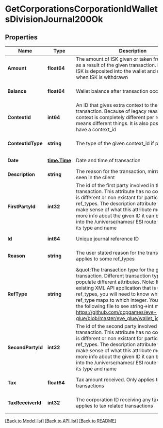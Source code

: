 # GetCorporationsCorporationIdWalletsDivisionJournal200Ok

## Properties
Name | Type | Description | Notes
------------ | ------------- | ------------- | -------------
**Amount** | **float64** | The amount of ISK given or taken from the wallet as a result of the given transaction. Positive when ISK is deposited into the wallet and negative when ISK is withdrawn | [optional] [default to null]
**Balance** | **float64** | Wallet balance after transaction occurred | [optional] [default to null]
**ContextId** | **int64** | An ID that gives extra context to the particular transaction. Because of legacy reasons the context is completely different per ref_type and means different things. It is also possible to not have a context_id | [optional] [default to null]
**ContextIdType** | **string** | The type of the given context_id if present | [optional] [default to null]
**Date** | [**time.Time**](time.Time.md) | Date and time of transaction | [default to null]
**Description** | **string** | The reason for the transaction, mirrors what is seen in the client | [default to null]
**FirstPartyId** | **int32** | The id of the first party involved in the transaction. This attribute has no consistency and is different or non existant for particular ref_types. The description attribute will help make sense of what this attribute means. For more info about the given ID it can be dropped into the /universe/names/ ESI route to determine its type and name | [optional] [default to null]
**Id** | **int64** | Unique journal reference ID | [default to null]
**Reason** | **string** | The user stated reason for the transaction. Only applies to some ref_types | [optional] [default to null]
**RefType** | **string** | \&quot;The transaction type for the given. transaction. Different transaction types will populate different attributes. Note: If you have an existing XML API application that is using ref_types, you will need to know which string ESI ref_type maps to which integer. You can look at the following file to see string-&gt;int mappings: https://github.com/ccpgames/eve-glue/blob/master/eve_glue/wallet_journal_ref.py\&quot; | [default to null]
**SecondPartyId** | **int32** | The id of the second party involved in the transaction. This attribute has no consistency and is different or non existant for particular ref_types. The description attribute will help make sense of what this attribute means. For more info about the given ID it can be dropped into the /universe/names/ ESI route to determine its type and name | [optional] [default to null]
**Tax** | **float64** | Tax amount received. Only applies to tax related transactions | [optional] [default to null]
**TaxReceiverId** | **int32** | The corporation ID receiving any tax paid. Only applies to tax related transactions | [optional] [default to null]

[[Back to Model list]](../README.md#documentation-for-models) [[Back to API list]](../README.md#documentation-for-api-endpoints) [[Back to README]](../README.md)

